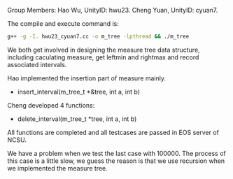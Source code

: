 Group Members:
Hao Wu, UnityID: hwu23.
Cheng Yuan, UnityID: cyuan7.

The compile and execute command is:

```bash
g++ -g -I. hwu23_cyuan7.cc -o m_tree -lpthread && ./m_tree
```

We both get involved in designing the measure tree data structure, including caculating measure, get leftmin and rightmax and record associated intervals.

Hao implemented the insertion part of measure mainly.
- insert_interval(m_tree_t *&tree, int a, int b)

Cheng developed 4 functions:
- delete_interval(m_tree_t *tree, int a, int b)

All functions are completed and all testcases are passed in EOS server of NCSU.

We have a problem when we test the last case with 100000. The process of this case is a little slow, we guess the reason is that we use recursion when we implemented the measure tree.